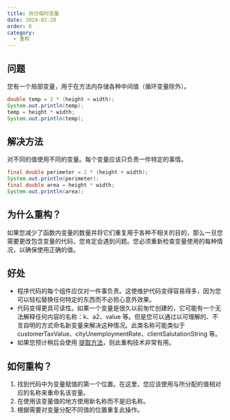 ```yaml
---
title: 拆分临时变量
date: 2024-02-28
order: 6
category:
  - 重构
---
```


## 问题

您有一个局部变量，用于在方法内存储各种中间值（循环变量除外）。

```java
double temp = 2 * (height + width);
System.out.println(temp);
temp = height * width;
System.out.println(temp);
```

## 解决方法

对不同的值使用不同的变量。每个变量应该只负责一件特定的事情。

```java
final double perimeter = 2 * (height + width);
System.out.println(perimeter);
final double area = height * width;
System.out.println(area);
```

## 为什么重构？

如果您减少了函数内变量的数量并将它们重复用于各种不相关的目的，那么一旦您需要更改包含变量的代码，您肯定会遇到问题。您必须重新检查变量使用的每种情况，以确保使用正确的值。

## 好处

- 程序代码的每个组件应仅对一件事负责。这使维护代码变得容易得多，因为您可以轻松替换任何特定的东西而不必担心意外效果。
- 代码变得更具可读性。如果一个变量是很久以前匆忙创建的，它可能有一个无法解释任何内容的名称：k、a2、value 等。但是您可以通过以可理解的、不言自明的方式命名新变量来解决这种情况。此类名称可能类似于 customerTaxValue、cityUnemploymentRate、clientSalutationString 等。
- 如果您预计稍后会使用 [提取方法](./extract-method.md)，则此重构技术非常有用。

## 如何重构？

1. 找到代码中为变量赋值的第一个位置。在这里，您应该使用与所分配的值相对应的名称来重命名该变量。
2. 在使用该变量值的地方使用新名称而不是旧名称。
3. 根据需要对变量分配不同值的位置重复此操作。